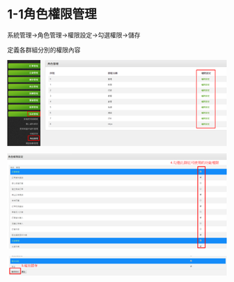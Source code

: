 # 1-1角色權限管理

系統管理→角色管理→權限設定→勾選權限→儲存

定義各群組分別的權限內容

![](../.gitbook/assets/image-28.png)

![](../.gitbook/assets/1.png)

![](../.gitbook/assets/2.png)

